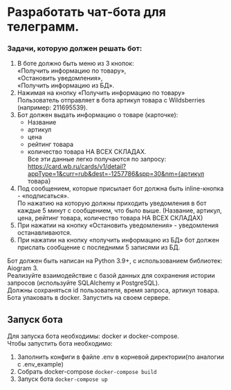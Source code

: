 # Разработать чат-бота для телеграмм.

### Задачи, которую должен решать бот:
1. В боте должно быть меню из 3 кнопок:  
   «Получить информацию по товару»,  
   «Остановить уведомления»,  
   «Получить информацию из БД».
2. Нажимая на кнопку «Получить информацию по товару» Пользователь отправляет в бота артикул товара с Wildsberries (например: 211695539).
3. Бот должен выдать информацию о товаре (карточке):
   * Название
   * артикул
   * цена
   * рейтинг товара
   * количество товара НА ВСЕХ СКЛАДАХ.  
   Все эти данные легко получаются по запросу:  https://card.wb.ru/cards/v1/detail?appType=1&curr=rub&dest=-1257786&spp=30&nm={артикул товара}
4. Под сообщением, которые присылает бот должна быть inline-кнопка - «подписаться».  
   По нажатию на которую должны приходить уведомления в бот каждые 5 минут с сообщением, что было выше. (Название, артикул, цена, рейтинг товара, количество товара НА ВСЕХ СКЛАДАХ)
5. При нажатии на кнопку «Остановить уведомления» - уведомления останавливаются.
6. При нажатии на кнопку «получить информацию из БД» бот должен прислать сообщение с последними 5 записями из БД.

Бот должен быть написан на Python 3.9+, с использованием библиотек: Aiogram 3.  
Реализуйте взаимодействие с базой данных для сохранения истории запросов (используйте SQLAlchemy и PostgreSQL).  
Должны сохраняться id пользователя, время запроса, артикул товара.  
Бота упаковать в docker. Запустить на своем сервере. 


## Запуск бота
Для запуска бота необходимы: docker и docker-compose.  
Чтобы запустить бота необходимо: 
1. Заполнить конфиги в файле .env в корневой директории(по аналогии с .env_example)
2. Собрать docker-compose ```docker-compose build```
3. Запуск бота ```docker-compose up```